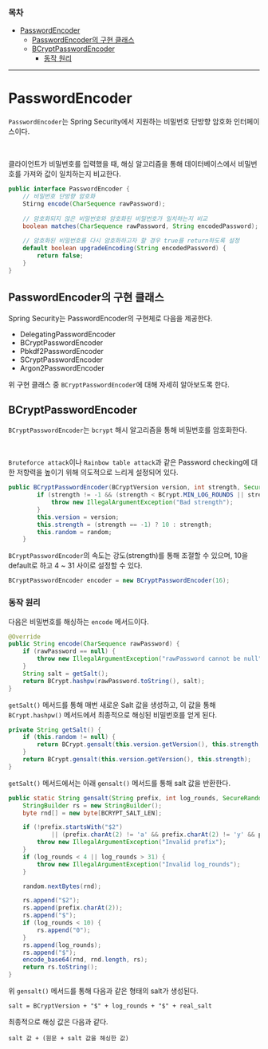### 목차
- [PasswordEncoder](#passwordencoder)
	- [PasswordEncoder의 구현 클래스](#passwordencoder의-구현-클래스)
	- [BCryptPasswordEncoder](#bcryptpasswordencoder)
		- [동작 원리](#동작-원리)

---
# PasswordEncoder
`PasswordEncoder`는 Spring Security에서 지원하는 비밀번호 단방향 암호화 인터페이스이다.

<br>

클라이언트가 비밀번호를 입력했을 때, 해싱 알고리즘을 통해 데이터베이스에서 비밀번호를 가져와 값이 일치하는지 비교한다.

```java
public interface PasswordEncoder {
	// 비밀번호 단방향 암호화
	Stirng encode(CharSequence rawPassword);
	
	// 암호화되지 않은 비밀번호와 암호화된 비밀번호가 일치하는지 비교
	boolean matches(CharSequence rawPassword, String encodedPassword);
	
	// 암호화된 비밀번호를 다시 암호화하고자 할 경우 true를 return하도록 설정
	default boolean upgradeEncoding(String encodedPassword) {
		return false;
	}
}
```

## PasswordEncoder의 구현 클래스
Spring Security는 PasswordEncoder의 구현체로 다음을 제공한다.
- DelegatingPasswordEncoder
- BCryptPasswordEncoder
- Pbkdf2PasswordEncoder
- SCryptPasswordEncoder
- Argon2PasswordEncoder

위 구현 클래스 중 `BCryptPasswordEncoder`에 대해 자세히 알아보도록 한다.

## BCryptPasswordEncoder
`BCryptPasswordEncoder`는 `bcrypt` 해시 알고리즘을 통해 비밀번호를 암호화한다.

<br>

`Bruteforce attack`이나 `Rainbow table attack`과 같은 Password checking에 대한 저항력을 높이기 위해 의도적으로 느리게 설정되어 있다.

```java
public BCryptPasswordEncoder(BCryptVersion version, int strength, SecureRandom random) {
		if (strength != -1 && (strength < BCrypt.MIN_LOG_ROUNDS || strength > BCrypt.MAX_LOG_ROUNDS)) {
			throw new IllegalArgumentException("Bad strength");
		}
		this.version = version;
		this.strength = (strength == -1) ? 10 : strength;
		this.random = random;
	}
```
`BCryptPasswordEncoder`의 속도는 강도(strength)를 통해 조절할 수 있으며, 10을 default로 하고 4 ~ 31 사이로 설정할 수 있다.

```java
BCryptPasswordEncoder encoder = new BCryptPasswordEncoder(16);
```

### 동작 원리
다음은 비밀번호를 해싱하는 `encode` 메서드이다.
```java
@Override
public String encode(CharSequence rawPassword) {
    if (rawPassword == null) {
        throw new IllegalArgumentException("rawPassword cannot be null");
    }
    String salt = getSalt();
    return BCrypt.hashpw(rawPassword.toString(), salt);
}
```

`getSalt()` 메서드를 통해 매번 새로운 Salt 값을 생성하고, 이 값을 통해 `BCrypt.hashpw()` 메서드에서 최종적으로 해싱된 비밀번호를 얻게 된다.

```java
private String getSalt() {
	if (this.random != null) {
		return BCrypt.gensalt(this.version.getVersion(), this.strength, this.random);
	}
	return BCrypt.gensalt(this.version.getVersion(), this.strength);
}
```

`getSalt()` 메서드에서는 아래 `gensalt()` 메서드를 통해 salt 값을 반환한다.

```java
public static String gensalt(String prefix, int log_rounds, SecureRandom random) throws IllegalArgumentException {
	StringBuilder rs = new StringBuilder();
	byte rnd[] = new byte[BCRYPT_SALT_LEN];

	if (!prefix.startsWith("$2")
			|| (prefix.charAt(2) != 'a' && prefix.charAt(2) != 'y' && prefix.charAt(2) != 'b')) {
		throw new IllegalArgumentException("Invalid prefix");
	}
	if (log_rounds < 4 || log_rounds > 31) {
		throw new IllegalArgumentException("Invalid log_rounds");
	}

	random.nextBytes(rnd);

	rs.append("$2");
	rs.append(prefix.charAt(2));
	rs.append("$");
	if (log_rounds < 10) {
		rs.append("0");
	}
	rs.append(log_rounds);
	rs.append("$");
	encode_base64(rnd, rnd.length, rs);
	return rs.toString();
}
```

위 `gensalt()` 메서드를 통해 다음과 같은 형태의 salt가 생성된다.

```
salt = BCryptVersion + "$" + log_rounds + "$" + real_salt 
```

최종적으로 해싱 값은 다음과 같다.

```
salt 값 + (원문 + salt 값을 해싱한 값)
```

